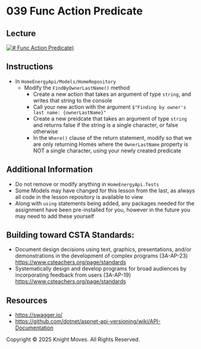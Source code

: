 # 039 Func Action Predicate

## Lecture

[![# Func Action Predicate)](https://img.youtube.com/vi/v1dbW26xRQQ/0.jpg)](https://www.youtube.com/watch?v=v1dbW26xRQQ)

## Instructions

- In `HomeEnergyApi/Models/HomeRepository`
  - Modify the `FindByOwnerLastName()` method
    - Create a new action that takes an argument of type `string`, and writes that string to the console
    - Call your new action with the argument `$"Finding by owner's last name: {ownerLastName}"`
    - Create a new preidcate that takes an argument of type `string` and returns false if the string is a single character, or false otherwise
    - In the `Where()` clause of the return statement, modify so that we are only returning Homes where the `OwnerLastName` property is NOT a single character, using your newly created predicate

## Additional Information

- Do not remove or modify anything in `HomeEnergyApi.Tests`
- Some Models may have changed for this lesson from the last, as always all code in the lesson repository is available to view
- Along with `using` statements being added, any packages needed for the assignment have been pre-installed for you, however in the future you may need to add these yourself

## Building toward CSTA Standards:

- Document design decisions using text, graphics, presentations, and/or demonstrations in the development of complex programs (3A-AP-23) https://www.csteachers.org/page/standards
- Systematically design and develop programs for broad audiences by incorporating feedback from users (3A-AP-19) https://www.csteachers.org/page/standards

## Resources

- https://swagger.io/
- https://github.com/dotnet/aspnet-api-versioning/wiki/API-Documentation

Copyright &copy; 2025 Knight Moves. All Rights Reserved.
